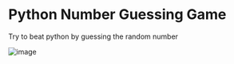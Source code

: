 # Python Number Guessing Game
Try to beat python by guessing the random number


![image](https://user-images.githubusercontent.com/54425552/157195147-db472eb2-d641-4a61-bae6-3fc5cd7bbe36.png)
